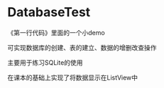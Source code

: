 # DatabaseTest

《第一行代码》里面的一个小demo

可实现数据库的创建、表的建立、数据的增删改查操作

主要用于练习SQLite的使用

在课本的基础上实现了将数据显示在ListView中
